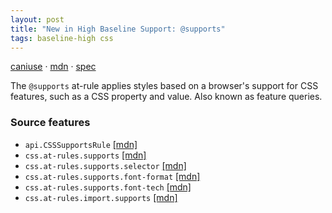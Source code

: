 ```yaml
---
layout: post
title: "New in High Baseline Support: @supports"
tags: baseline-high css
---
```


[caniuse](https://caniuse.com/?search=supports) · [mdn](https://developer.mozilla.org/en-US/search?q=@supports) · [spec](https://drafts.csswg.org/css-conditional-3/#at-supports)

The `@supports` at-rule applies styles based on a browser's support for CSS features, such as a CSS property and value. Also known as feature queries.

### Source features

- ``api.CSSSupportsRule`` [[mdn]](https://developer.mozilla.org/en-US/search?q=api.CSSSupportsRule)
- ``css.at-rules.supports`` [[mdn]](https://developer.mozilla.org/en-US/search?q=css.at-rules.supports)
- ``css.at-rules.supports.selector`` [[mdn]](https://developer.mozilla.org/en-US/search?q=css.at-rules.supports.selector)
- ``css.at-rules.supports.font-format`` [[mdn]](https://developer.mozilla.org/en-US/search?q=css.at-rules.supports.font-format)
- ``css.at-rules.supports.font-tech`` [[mdn]](https://developer.mozilla.org/en-US/search?q=css.at-rules.supports.font-tech)
- ``css.at-rules.import.supports`` [[mdn]](https://developer.mozilla.org/en-US/search?q=css.at-rules.import.supports)

